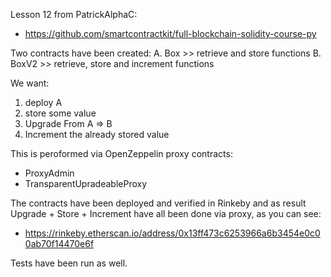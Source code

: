 Lesson 12 from PatrickAlphaC:
- https://github.com/smartcontractkit/full-blockchain-solidity-course-py

Two contracts have been created:
A. Box >> retrieve and store functions
B. BoxV2 >> retrieve, store and increment functions

We want:
1. deploy A
2. store some value
3. Upgrade From A => B
4. Increment the already stored value

This is peroformed via OpenZeppelin proxy contracts:
- ProxyAdmin
- TransparentUpradeableProxy

The contracts have been deployed and verified in Rinkeby and as result Upgrade + Store + Increment have all been done via proxy, as you can see: 
- https://rinkeby.etherscan.io/address/0x13ff473c6253966a6b3454e0c00ab70f14470e6f

Tests have been run as well.